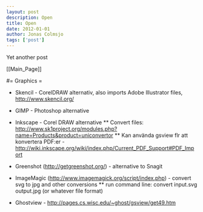 ```yaml
---
layout: post
description: Open
title: Open
date: 2012-01-01
author: Jonas Colmsjo
tags: ['post']
---
```


Yet another post





[[Main_Page]]



#= Graphics =

* Skencil - CorelDRAW alternativ, also imports Adobe Illustrator files, http://www.skencil.org/
* GIMP - Photoshop alternative

* Inkscape - Corel DRAW alternative
** Convert files: http://www.sk1project.org/modules.php?name=Products&product=uniconvertor
** Kan använda gsview flr att konvertera PDF:er - http://wiki.inkscape.org/wiki/index.php/Current_PDF_Support#PDF_Import

* Greenshot (http://getgreenshot.org/) - alternative to Snagit

* ImageMagic (http://www.imagemagick.org/script/index.php) - convert svg to jpg and other conversions
** run command line: convert input.svg output.jpg (or whatever file format)

* Ghostview - http://pages.cs.wisc.edu/~ghost/gsview/get49.htm
